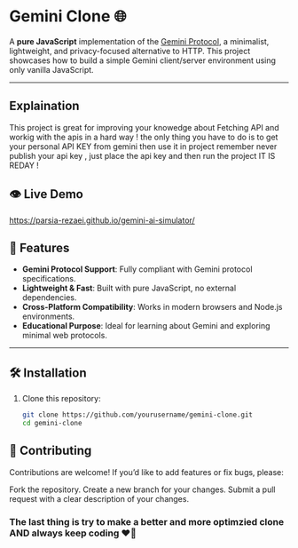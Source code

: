 # Gemini Clone 🌐

A **pure JavaScript** implementation of the [Gemini Protocol](https://gemini.circumlunar.space/), a minimalist, lightweight, and privacy-focused alternative to HTTP. This project showcases how to build a simple Gemini client/server environment using only vanilla JavaScript.

---

## Explaination
This project is great for improving your knowedge about Fetching API and workig with the apis in a hard way ! the only thing you have to do is to get your personal API KEY from gemini then use it in project 
remember never publish your api key , just place the api key and then run the project IT IS REDAY ! 

## 👁️ Live Demo 
https://parsia-rezaei.github.io/gemini-ai-simulator/

## 🚀 Features

- **Gemini Protocol Support**: Fully compliant with Gemini protocol specifications.
- **Lightweight & Fast**: Built with pure JavaScript, no external dependencies.
- **Cross-Platform Compatibility**: Works in modern browsers and Node.js environments.
- **Educational Purpose**: Ideal for learning about Gemini and exploring minimal web protocols.

---

## 🛠 Installation

1. Clone this repository:
   
   ```bash
   git clone https://github.com/yourusername/gemini-clone.git
   cd gemini-clone
   ```

## 🤝 Contributing
Contributions are welcome! If you’d like to add features or fix bugs, please:

Fork the repository.
Create a new branch for your changes.
Submit a pull request with a clear description of your changes.

### The last thing is try to make a better and more optimzied clone AND always keep coding ❤️🙌
